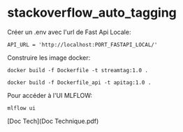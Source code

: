 # stackoverflow_auto_tagging

Créer un .env avec l'url de Fast Api Locale:
```
API_URL = 'http://localhost:PORT_FASTAPI_LOCAL/'
```

Construire les image docker:
```
docker build -f Dockerfile -t streamtag:1.0 .
```
```
docker build -f Dockerfile_api -t apitag:1.0 .
```

Pour accéder à l'UI MLFLOW:
```
mlflow ui
```
[Doc Tech](Doc Technique.pdf)
